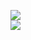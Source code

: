 [![](https://img.shields.io/badge/Made%20With-Github%20Spray-lightgrey.svg?style=for-the-badge&logo=github)](https://github.com/Annihil/github-spray#1921)  
[![](https://i.imgur.com/2DrTn0Z.gif)](https://github.com/Annihil/github-spray)